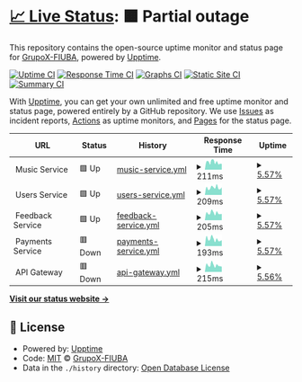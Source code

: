 # [📈 Live Status](https://GrupoX-FIUBA.github.io/music-service-status): <!--live status--> **🟧 Partial outage**

This repository contains the open-source uptime monitor and status page for [GrupoX-FIUBA](https://GrupoX-FIUBA.github.io/music-service-status), powered by [Upptime](https://github.com/upptime/upptime).

[![Uptime CI](https://github.com/GrupoX-FIUBA/music-service-status/workflows/Uptime%20CI/badge.svg)](https://github.com/GrupoX-FIUBA/music-service-status/actions?query=workflow%3A%22Uptime+CI%22)
[![Response Time CI](https://github.com/GrupoX-FIUBA/music-service-status/workflows/Response%20Time%20CI/badge.svg)](https://github.com/GrupoX-FIUBA/music-service-status/actions?query=workflow%3A%22Response+Time+CI%22)
[![Graphs CI](https://github.com/GrupoX-FIUBA/music-service-status/workflows/Graphs%20CI/badge.svg)](https://github.com/GrupoX-FIUBA/music-service-status/actions?query=workflow%3A%22Graphs+CI%22)
[![Static Site CI](https://github.com/GrupoX-FIUBA/music-service-status/workflows/Static%20Site%20CI/badge.svg)](https://github.com/GrupoX-FIUBA/music-service-status/actions?query=workflow%3A%22Static+Site+CI%22)
[![Summary CI](https://github.com/GrupoX-FIUBA/music-service-status/workflows/Summary%20CI/badge.svg)](https://github.com/GrupoX-FIUBA/music-service-status/actions?query=workflow%3A%22Summary+CI%22)

With [Upptime](https://upptime.js.org), you can get your own unlimited and free uptime monitor and status page, powered entirely by a GitHub repository. We use [Issues](https://github.com/GrupoX-FIUBA/music-service-status/issues) as incident reports, [Actions](https://github.com/GrupoX-FIUBA/music-service-status/actions) as uptime monitors, and [Pages](https://GrupoX-FIUBA.github.io/music-service-status) for the status page.

<!--start: status pages-->
<!-- This summary is generated by Upptime (https://github.com/upptime/upptime) -->
<!-- Do not edit this manually, your changes will be overwritten -->
<!-- prettier-ignore -->
| URL | Status | History | Response Time | Uptime |
| --- | ------ | ------- | ------------- | ------ |
| <img alt="" src="https://favicons.githubusercontent.com/null" height="13"> Music Service | 🟩 Up | [music-service.yml](https://github.com/GrupoX-FIUBA/services-status/commits/HEAD/history/music-service.yml) | <details><summary><img alt="Response time graph" src="./graphs/music-service/response-time-week.png" height="20"> 211ms</summary><br><a href="https://status.spotifiuby.com.ar/history/music-service"><img alt="Response time 3156" src="https://img.shields.io/endpoint?url=https%3A%2F%2Fraw.githubusercontent.com%2FGrupoX-FIUBA%2Fservices-status%2FHEAD%2Fapi%2Fmusic-service%2Fresponse-time.json"></a><br><a href="https://status.spotifiuby.com.ar/history/music-service"><img alt="24-hour response time 170" src="https://img.shields.io/endpoint?url=https%3A%2F%2Fraw.githubusercontent.com%2FGrupoX-FIUBA%2Fservices-status%2FHEAD%2Fapi%2Fmusic-service%2Fresponse-time-day.json"></a><br><a href="https://status.spotifiuby.com.ar/history/music-service"><img alt="7-day response time 211" src="https://img.shields.io/endpoint?url=https%3A%2F%2Fraw.githubusercontent.com%2FGrupoX-FIUBA%2Fservices-status%2FHEAD%2Fapi%2Fmusic-service%2Fresponse-time-week.json"></a><br><a href="https://status.spotifiuby.com.ar/history/music-service"><img alt="30-day response time 969" src="https://img.shields.io/endpoint?url=https%3A%2F%2Fraw.githubusercontent.com%2FGrupoX-FIUBA%2Fservices-status%2FHEAD%2Fapi%2Fmusic-service%2Fresponse-time-month.json"></a><br><a href="https://status.spotifiuby.com.ar/history/music-service"><img alt="1-year response time 3156" src="https://img.shields.io/endpoint?url=https%3A%2F%2Fraw.githubusercontent.com%2FGrupoX-FIUBA%2Fservices-status%2FHEAD%2Fapi%2Fmusic-service%2Fresponse-time-year.json"></a></details> | <details><summary><a href="https://status.spotifiuby.com.ar/history/music-service">5.57%</a></summary><a href="https://status.spotifiuby.com.ar/history/music-service"><img alt="All-time uptime 91.90%" src="https://img.shields.io/endpoint?url=https%3A%2F%2Fraw.githubusercontent.com%2FGrupoX-FIUBA%2Fservices-status%2FHEAD%2Fapi%2Fmusic-service%2Fuptime.json"></a><br><a href="https://status.spotifiuby.com.ar/history/music-service"><img alt="24-hour uptime 0.01%" src="https://img.shields.io/endpoint?url=https%3A%2F%2Fraw.githubusercontent.com%2FGrupoX-FIUBA%2Fservices-status%2FHEAD%2Fapi%2Fmusic-service%2Fuptime-day.json"></a><br><a href="https://status.spotifiuby.com.ar/history/music-service"><img alt="7-day uptime 5.57%" src="https://img.shields.io/endpoint?url=https%3A%2F%2Fraw.githubusercontent.com%2FGrupoX-FIUBA%2Fservices-status%2FHEAD%2Fapi%2Fmusic-service%2Fuptime-week.json"></a><br><a href="https://status.spotifiuby.com.ar/history/music-service"><img alt="30-day uptime 77.68%" src="https://img.shields.io/endpoint?url=https%3A%2F%2Fraw.githubusercontent.com%2FGrupoX-FIUBA%2Fservices-status%2FHEAD%2Fapi%2Fmusic-service%2Fuptime-month.json"></a><br><a href="https://status.spotifiuby.com.ar/history/music-service"><img alt="1-year uptime 91.90%" src="https://img.shields.io/endpoint?url=https%3A%2F%2Fraw.githubusercontent.com%2FGrupoX-FIUBA%2Fservices-status%2FHEAD%2Fapi%2Fmusic-service%2Fuptime-year.json"></a></details>
| <img alt="" src="https://favicons.githubusercontent.com/null" height="13"> Users Service | 🟩 Up | [users-service.yml](https://github.com/GrupoX-FIUBA/services-status/commits/HEAD/history/users-service.yml) | <details><summary><img alt="Response time graph" src="./graphs/users-service/response-time-week.png" height="20"> 209ms</summary><br><a href="https://status.spotifiuby.com.ar/history/users-service"><img alt="Response time 9201" src="https://img.shields.io/endpoint?url=https%3A%2F%2Fraw.githubusercontent.com%2FGrupoX-FIUBA%2Fservices-status%2FHEAD%2Fapi%2Fusers-service%2Fresponse-time.json"></a><br><a href="https://status.spotifiuby.com.ar/history/users-service"><img alt="24-hour response time 172" src="https://img.shields.io/endpoint?url=https%3A%2F%2Fraw.githubusercontent.com%2FGrupoX-FIUBA%2Fservices-status%2FHEAD%2Fapi%2Fusers-service%2Fresponse-time-day.json"></a><br><a href="https://status.spotifiuby.com.ar/history/users-service"><img alt="7-day response time 209" src="https://img.shields.io/endpoint?url=https%3A%2F%2Fraw.githubusercontent.com%2FGrupoX-FIUBA%2Fservices-status%2FHEAD%2Fapi%2Fusers-service%2Fresponse-time-week.json"></a><br><a href="https://status.spotifiuby.com.ar/history/users-service"><img alt="30-day response time 1864" src="https://img.shields.io/endpoint?url=https%3A%2F%2Fraw.githubusercontent.com%2FGrupoX-FIUBA%2Fservices-status%2FHEAD%2Fapi%2Fusers-service%2Fresponse-time-month.json"></a><br><a href="https://status.spotifiuby.com.ar/history/users-service"><img alt="1-year response time 9201" src="https://img.shields.io/endpoint?url=https%3A%2F%2Fraw.githubusercontent.com%2FGrupoX-FIUBA%2Fservices-status%2FHEAD%2Fapi%2Fusers-service%2Fresponse-time-year.json"></a></details> | <details><summary><a href="https://status.spotifiuby.com.ar/history/users-service">5.57%</a></summary><a href="https://status.spotifiuby.com.ar/history/users-service"><img alt="All-time uptime 92.10%" src="https://img.shields.io/endpoint?url=https%3A%2F%2Fraw.githubusercontent.com%2FGrupoX-FIUBA%2Fservices-status%2FHEAD%2Fapi%2Fusers-service%2Fuptime.json"></a><br><a href="https://status.spotifiuby.com.ar/history/users-service"><img alt="24-hour uptime 0.01%" src="https://img.shields.io/endpoint?url=https%3A%2F%2Fraw.githubusercontent.com%2FGrupoX-FIUBA%2Fservices-status%2FHEAD%2Fapi%2Fusers-service%2Fuptime-day.json"></a><br><a href="https://status.spotifiuby.com.ar/history/users-service"><img alt="7-day uptime 5.57%" src="https://img.shields.io/endpoint?url=https%3A%2F%2Fraw.githubusercontent.com%2FGrupoX-FIUBA%2Fservices-status%2FHEAD%2Fapi%2Fusers-service%2Fuptime-week.json"></a><br><a href="https://status.spotifiuby.com.ar/history/users-service"><img alt="30-day uptime 77.68%" src="https://img.shields.io/endpoint?url=https%3A%2F%2Fraw.githubusercontent.com%2FGrupoX-FIUBA%2Fservices-status%2FHEAD%2Fapi%2Fusers-service%2Fuptime-month.json"></a><br><a href="https://status.spotifiuby.com.ar/history/users-service"><img alt="1-year uptime 92.10%" src="https://img.shields.io/endpoint?url=https%3A%2F%2Fraw.githubusercontent.com%2FGrupoX-FIUBA%2Fservices-status%2FHEAD%2Fapi%2Fusers-service%2Fuptime-year.json"></a></details>
| <img alt="" src="https://favicons.githubusercontent.com/null" height="13"> Feedback Service | 🟩 Up | [feedback-service.yml](https://github.com/GrupoX-FIUBA/services-status/commits/HEAD/history/feedback-service.yml) | <details><summary><img alt="Response time graph" src="./graphs/feedback-service/response-time-week.png" height="20"> 205ms</summary><br><a href="https://status.spotifiuby.com.ar/history/feedback-service"><img alt="Response time 3540" src="https://img.shields.io/endpoint?url=https%3A%2F%2Fraw.githubusercontent.com%2FGrupoX-FIUBA%2Fservices-status%2FHEAD%2Fapi%2Ffeedback-service%2Fresponse-time.json"></a><br><a href="https://status.spotifiuby.com.ar/history/feedback-service"><img alt="24-hour response time 161" src="https://img.shields.io/endpoint?url=https%3A%2F%2Fraw.githubusercontent.com%2FGrupoX-FIUBA%2Fservices-status%2FHEAD%2Fapi%2Ffeedback-service%2Fresponse-time-day.json"></a><br><a href="https://status.spotifiuby.com.ar/history/feedback-service"><img alt="7-day response time 205" src="https://img.shields.io/endpoint?url=https%3A%2F%2Fraw.githubusercontent.com%2FGrupoX-FIUBA%2Fservices-status%2FHEAD%2Fapi%2Ffeedback-service%2Fresponse-time-week.json"></a><br><a href="https://status.spotifiuby.com.ar/history/feedback-service"><img alt="30-day response time 1033" src="https://img.shields.io/endpoint?url=https%3A%2F%2Fraw.githubusercontent.com%2FGrupoX-FIUBA%2Fservices-status%2FHEAD%2Fapi%2Ffeedback-service%2Fresponse-time-month.json"></a><br><a href="https://status.spotifiuby.com.ar/history/feedback-service"><img alt="1-year response time 3540" src="https://img.shields.io/endpoint?url=https%3A%2F%2Fraw.githubusercontent.com%2FGrupoX-FIUBA%2Fservices-status%2FHEAD%2Fapi%2Ffeedback-service%2Fresponse-time-year.json"></a></details> | <details><summary><a href="https://status.spotifiuby.com.ar/history/feedback-service">5.57%</a></summary><a href="https://status.spotifiuby.com.ar/history/feedback-service"><img alt="All-time uptime 91.29%" src="https://img.shields.io/endpoint?url=https%3A%2F%2Fraw.githubusercontent.com%2FGrupoX-FIUBA%2Fservices-status%2FHEAD%2Fapi%2Ffeedback-service%2Fuptime.json"></a><br><a href="https://status.spotifiuby.com.ar/history/feedback-service"><img alt="24-hour uptime 0.00%" src="https://img.shields.io/endpoint?url=https%3A%2F%2Fraw.githubusercontent.com%2FGrupoX-FIUBA%2Fservices-status%2FHEAD%2Fapi%2Ffeedback-service%2Fuptime-day.json"></a><br><a href="https://status.spotifiuby.com.ar/history/feedback-service"><img alt="7-day uptime 5.57%" src="https://img.shields.io/endpoint?url=https%3A%2F%2Fraw.githubusercontent.com%2FGrupoX-FIUBA%2Fservices-status%2FHEAD%2Fapi%2Ffeedback-service%2Fuptime-week.json"></a><br><a href="https://status.spotifiuby.com.ar/history/feedback-service"><img alt="30-day uptime 77.68%" src="https://img.shields.io/endpoint?url=https%3A%2F%2Fraw.githubusercontent.com%2FGrupoX-FIUBA%2Fservices-status%2FHEAD%2Fapi%2Ffeedback-service%2Fuptime-month.json"></a><br><a href="https://status.spotifiuby.com.ar/history/feedback-service"><img alt="1-year uptime 91.29%" src="https://img.shields.io/endpoint?url=https%3A%2F%2Fraw.githubusercontent.com%2FGrupoX-FIUBA%2Fservices-status%2FHEAD%2Fapi%2Ffeedback-service%2Fuptime-year.json"></a></details>
| <img alt="" src="https://favicons.githubusercontent.com/null" height="13"> Payments Service | 🟥 Down | [payments-service.yml](https://github.com/GrupoX-FIUBA/services-status/commits/HEAD/history/payments-service.yml) | <details><summary><img alt="Response time graph" src="./graphs/payments-service/response-time-week.png" height="20"> 193ms</summary><br><a href="https://status.spotifiuby.com.ar/history/payments-service"><img alt="Response time 1072" src="https://img.shields.io/endpoint?url=https%3A%2F%2Fraw.githubusercontent.com%2FGrupoX-FIUBA%2Fservices-status%2FHEAD%2Fapi%2Fpayments-service%2Fresponse-time.json"></a><br><a href="https://status.spotifiuby.com.ar/history/payments-service"><img alt="24-hour response time 161" src="https://img.shields.io/endpoint?url=https%3A%2F%2Fraw.githubusercontent.com%2FGrupoX-FIUBA%2Fservices-status%2FHEAD%2Fapi%2Fpayments-service%2Fresponse-time-day.json"></a><br><a href="https://status.spotifiuby.com.ar/history/payments-service"><img alt="7-day response time 193" src="https://img.shields.io/endpoint?url=https%3A%2F%2Fraw.githubusercontent.com%2FGrupoX-FIUBA%2Fservices-status%2FHEAD%2Fapi%2Fpayments-service%2Fresponse-time-week.json"></a><br><a href="https://status.spotifiuby.com.ar/history/payments-service"><img alt="30-day response time 1006" src="https://img.shields.io/endpoint?url=https%3A%2F%2Fraw.githubusercontent.com%2FGrupoX-FIUBA%2Fservices-status%2FHEAD%2Fapi%2Fpayments-service%2Fresponse-time-month.json"></a><br><a href="https://status.spotifiuby.com.ar/history/payments-service"><img alt="1-year response time 1072" src="https://img.shields.io/endpoint?url=https%3A%2F%2Fraw.githubusercontent.com%2FGrupoX-FIUBA%2Fservices-status%2FHEAD%2Fapi%2Fpayments-service%2Fresponse-time-year.json"></a></details> | <details><summary><a href="https://status.spotifiuby.com.ar/history/payments-service">5.57%</a></summary><a href="https://status.spotifiuby.com.ar/history/payments-service"><img alt="All-time uptime 80.16%" src="https://img.shields.io/endpoint?url=https%3A%2F%2Fraw.githubusercontent.com%2FGrupoX-FIUBA%2Fservices-status%2FHEAD%2Fapi%2Fpayments-service%2Fuptime.json"></a><br><a href="https://status.spotifiuby.com.ar/history/payments-service"><img alt="24-hour uptime 0.00%" src="https://img.shields.io/endpoint?url=https%3A%2F%2Fraw.githubusercontent.com%2FGrupoX-FIUBA%2Fservices-status%2FHEAD%2Fapi%2Fpayments-service%2Fuptime-day.json"></a><br><a href="https://status.spotifiuby.com.ar/history/payments-service"><img alt="7-day uptime 5.57%" src="https://img.shields.io/endpoint?url=https%3A%2F%2Fraw.githubusercontent.com%2FGrupoX-FIUBA%2Fservices-status%2FHEAD%2Fapi%2Fpayments-service%2Fuptime-week.json"></a><br><a href="https://status.spotifiuby.com.ar/history/payments-service"><img alt="30-day uptime 77.68%" src="https://img.shields.io/endpoint?url=https%3A%2F%2Fraw.githubusercontent.com%2FGrupoX-FIUBA%2Fservices-status%2FHEAD%2Fapi%2Fpayments-service%2Fuptime-month.json"></a><br><a href="https://status.spotifiuby.com.ar/history/payments-service"><img alt="1-year uptime 80.16%" src="https://img.shields.io/endpoint?url=https%3A%2F%2Fraw.githubusercontent.com%2FGrupoX-FIUBA%2Fservices-status%2FHEAD%2Fapi%2Fpayments-service%2Fuptime-year.json"></a></details>
| <img alt="" src="https://favicons.githubusercontent.com/null" height="13"> API Gateway | 🟥 Down | [api-gateway.yml](https://github.com/GrupoX-FIUBA/services-status/commits/HEAD/history/api-gateway.yml) | <details><summary><img alt="Response time graph" src="./graphs/api-gateway/response-time-week.png" height="20"> 215ms</summary><br><a href="https://status.spotifiuby.com.ar/history/api-gateway"><img alt="Response time 607" src="https://img.shields.io/endpoint?url=https%3A%2F%2Fraw.githubusercontent.com%2FGrupoX-FIUBA%2Fservices-status%2FHEAD%2Fapi%2Fapi-gateway%2Fresponse-time.json"></a><br><a href="https://status.spotifiuby.com.ar/history/api-gateway"><img alt="24-hour response time 121" src="https://img.shields.io/endpoint?url=https%3A%2F%2Fraw.githubusercontent.com%2FGrupoX-FIUBA%2Fservices-status%2FHEAD%2Fapi%2Fapi-gateway%2Fresponse-time-day.json"></a><br><a href="https://status.spotifiuby.com.ar/history/api-gateway"><img alt="7-day response time 215" src="https://img.shields.io/endpoint?url=https%3A%2F%2Fraw.githubusercontent.com%2FGrupoX-FIUBA%2Fservices-status%2FHEAD%2Fapi%2Fapi-gateway%2Fresponse-time-week.json"></a><br><a href="https://status.spotifiuby.com.ar/history/api-gateway"><img alt="30-day response time 607" src="https://img.shields.io/endpoint?url=https%3A%2F%2Fraw.githubusercontent.com%2FGrupoX-FIUBA%2Fservices-status%2FHEAD%2Fapi%2Fapi-gateway%2Fresponse-time-month.json"></a><br><a href="https://status.spotifiuby.com.ar/history/api-gateway"><img alt="1-year response time 607" src="https://img.shields.io/endpoint?url=https%3A%2F%2Fraw.githubusercontent.com%2FGrupoX-FIUBA%2Fservices-status%2FHEAD%2Fapi%2Fapi-gateway%2Fresponse-time-year.json"></a></details> | <details><summary><a href="https://status.spotifiuby.com.ar/history/api-gateway">5.56%</a></summary><a href="https://status.spotifiuby.com.ar/history/api-gateway"><img alt="All-time uptime 73.96%" src="https://img.shields.io/endpoint?url=https%3A%2F%2Fraw.githubusercontent.com%2FGrupoX-FIUBA%2Fservices-status%2FHEAD%2Fapi%2Fapi-gateway%2Fuptime.json"></a><br><a href="https://status.spotifiuby.com.ar/history/api-gateway"><img alt="24-hour uptime 0.00%" src="https://img.shields.io/endpoint?url=https%3A%2F%2Fraw.githubusercontent.com%2FGrupoX-FIUBA%2Fservices-status%2FHEAD%2Fapi%2Fapi-gateway%2Fuptime-day.json"></a><br><a href="https://status.spotifiuby.com.ar/history/api-gateway"><img alt="7-day uptime 5.56%" src="https://img.shields.io/endpoint?url=https%3A%2F%2Fraw.githubusercontent.com%2FGrupoX-FIUBA%2Fservices-status%2FHEAD%2Fapi%2Fapi-gateway%2Fuptime-week.json"></a><br><a href="https://status.spotifiuby.com.ar/history/api-gateway"><img alt="30-day uptime 73.96%" src="https://img.shields.io/endpoint?url=https%3A%2F%2Fraw.githubusercontent.com%2FGrupoX-FIUBA%2Fservices-status%2FHEAD%2Fapi%2Fapi-gateway%2Fuptime-month.json"></a><br><a href="https://status.spotifiuby.com.ar/history/api-gateway"><img alt="1-year uptime 73.96%" src="https://img.shields.io/endpoint?url=https%3A%2F%2Fraw.githubusercontent.com%2FGrupoX-FIUBA%2Fservices-status%2FHEAD%2Fapi%2Fapi-gateway%2Fuptime-year.json"></a></details>

<!--end: status pages-->

[**Visit our status website →**](https://GrupoX-FIUBA.github.io/music-service-status)

## 📄 License

- Powered by: [Upptime](https://github.com/upptime/upptime)
- Code: [MIT](./LICENSE) © [GrupoX-FIUBA](https://GrupoX-FIUBA.github.io/music-service-status)
- Data in the `./history` directory: [Open Database License](https://opendatacommons.org/licenses/odbl/1-0/)
